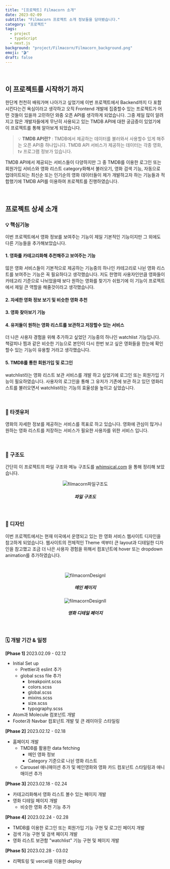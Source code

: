 ```yaml
---
title: "[프로젝트] Filmacorn 소개"
date: 2023-02-09
subtitle: "Filmacorn 프로젝트 소개 정보들을 담아봤습니다."
category: "프로젝트"
tags:
  - project
  - typeScript
  - next.js
background: "project/Filmacorn/Filmacorn_background.png"
emoji: "🎬"
draft: false
---
```


</br>

## 이 프로젝트를 시작하기 까지

한단계 천천히 배워가며 나아가고 싶었기에 이번 프로젝트에서 Backend까지 다 포함 시킨다는건 욕심이라고 생각하고 오직 Frontend 개발에 집중할수 있는 프로젝트가 어떤 것들이 있을까 고민하던 와중 오픈 API를 생각하게 되었습니다. 그중 제일 많이 알려지고 많은 개발자들에게 무난히 사용되고 있는 TMDB API에 대한 궁금증이 있었기에 이 프로젝트를 통해 알아보게 되었습니다.

> 💡 <b>TMDB API란?</b> : TMDB에서 제공하는 데이터를 불러와서 사용할수 있게 해주는 오픈 API중 하나입니다. TMDB API 서비스가 제공하는 데이터는 각종 영화, tv 프로그램 정보가 있습니다.

TMDB API에서 제공되는 서비스들이 다양하지만 그 중 TMDB를 이용한 로그인 또는 회원가입 서비스와 영화 리스트 category화해서 불러오기, 영화 검색 기능, 자동으로 업데이트되는 최신순 또는 인기순의 영화 데이터들이 제가 개발하고자 하는 기능들과 적합했기에 TMDB API를 이용하여 프로젝트를 진행하였습니다.

<br/>

## 프로젝트 상세 소개

### 💡 핵심기능

이번 프로젝트에서 영화 정보를 보여주는 기능이 제일 기본적인 기능이지만 그 외에도 다른 기능들을 추가해보았습니다.

#### 1. 영화를 카테고리화해 추천해주고 보여주는 기능

많은 영화 서비스들이 기본적으로 제공하는 기능중의 하나인 카테고리로 나뉜 영화 리스트를 보여주는 기능은 꼭 필요하다고 생각했습니다. 저도 한명의 사용자인만큼 영화들이 카테고리 기준으로 나뉘었을때 보다 원하는 영화를 찾기가 쉬웠기에 이 기능이 프로젝트에서 제일 큰 역할을 해줄것이라고 생각했습니다.

#### 2. 자세한 영화 정보 보기 및 비슷한 영화 추천

#### 3. 영화 찾아보기 기능

#### 4. 유저들이 원하는 영화 리스트를 보관하고 저장할수 있는 서비스

더 나은 사용자 경험을 위해 추가하고 싶었던 기능중의 하나인 watchlist 기능입니다. 책갈피나 찜과 같은 비슷한 기능으로 본인이 다시 한번 보고 싶은 영화들을 한눈에 확인 할수 있는 기능이 유용할 거라고 생각했습니다.

#### 5. TMDB를 통한 회원가입 및 로그인

watchlist라는 영화 리스트 보관 서비스를 개발 하고 싶었기에 로그인 또는 회원가입 기능이 필요하였습니다. 사용자의 로그인을 통해 그 유저가 기존에 보관 하고 있던 영화리스트를 불러오면서 watchlist라는 기능의 효율성을 높이고 싶었습니다.

<br/>

### 🎯 타겟유저

영화의 자세한 정보를 제공하는 서비스를 목표로 하고 있습니다. 영화에 관심이 많거나 원하는 영화 리스트를 저장하는 서비스가 필요한 사용자를 위한 서비스 입니다.

<br/>

### 🧱 구조도

간단히 이 프로젝트의 파일 구조와 메뉴 구조도를 [whimsical.com](http://whimsical.com) 을 통해 정리해 보았습니다.

<div style="width:100%; margin:auto; text-align:center;">

![filmacorn파일구조도](../../assets/images/project/Filmacorn/filmacornFiles.png)

##### 파일 구조도

</div>

<br/>

### 🎨 디자인

이번 프로젝트에서는 현재 미국에서 운영되고 있는 한 영화 서비스 웹사이트 디자인을 참고하게 되었습니다. 웹사이트의 전체적인 Theme 색부터 큰 layout과 디테일한 디자인을 참고했고 조금 더 나은 사용자 경험을 위해서 컴포넌트에 hover 또는 dropdown animation를 추가하였습니다.

<br/>

<div style="width:100%; margin:auto; text-align:center;">

![filmacornDesignI](../../assets/images/project/Filmacorn/filmacornDesignI.png)

##### 메인 페이지

</div>

<div style="width:100%; margin:auto; text-align:center;">

![filmacornDesignII](../../assets/images/project/Filmacorn/filmacornDesignII.png)

##### 영화 디테일 페이지

</div>

<br/>

### 🗓️ 개발 기간 & 일정

<b>[Phase 1]</b> 2023.02.09 - 02.12

- Initial Set up
  - Prettier과 eslint 추가
  - global scss file 추가
    - breakpoint.scss
    - colors.scss
    - global.scss
    - mixins.scss
    - size.scss
    - typography.scss
- Atom과 Molecule 컴포넌트 개발
- Footer과 Navbar 컴포넌트 개발 및 큰 레이아웃 스타일링

<b>[Phase 2]</b> 2023.02.12 - 02.18

- 홈페이지 개발
  - TMDB를 활용한 data fetching
    - 메인 영화 정보
    - Category 기준으로 나뉜 영화 리스트
  - Carousel 애니매이션 추가 및 메인영화와 영화 카드 컴포넌트 스타일링과 애니매이션 추가

<b>[Phase 3]</b> 2023.02.18 - 02.24

- 카테고리화해서 영화 리스트 볼수 있는 페이지 개발
- 영화 디테일 페이지 개발
  - 비슷한 영화 추천 기능 추가

<b>[Phase 4]</b> 2023.02.24 - 02.28

- TMDB를 이용한 로그인 또는 회원가입 기능 구현 및 로그인 페이지 개발
- 검색 기능 구현 및 검색 페이지 개발
- 영화 리스트 보관함 "watchlist" 기능 구현 및 페이지 개발

<b>[Phase 5]</b> 2023.02.28 - 03.02

- 리팩토링 및 vercel을 이용한 deploy

<br/>
